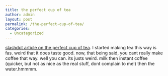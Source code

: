 ```yaml
---
title: the perfect cup of tea
author: admin
layout: post
permalink: /the-perfect-cup-of-tea/
categories:
  - Uncategorized
---
```

[slashdot article on the perfect cup of tea][1]. I started making tea this way is fas. weird that it does taste good. now, that being said, you cant really make coffee that way. well you can. its justs weird. milk then instant coffee (quicker, but not as nice as the real stuff, dont complain to me!) then the water.hmmmm.

 [1]: http://slashdot.org/articles/03/08/25/0133237.shtml?tid=133&tid=186